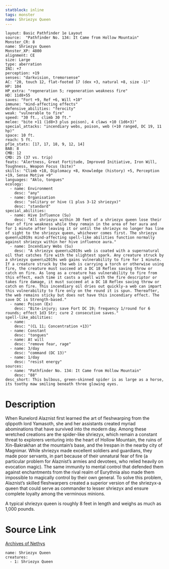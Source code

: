 ```yaml
---
statblock: inline
tags: monster
name: Shriezyx Queen
---
```

```statblock
layout: Basic Pathfinder 1e Layout
source:  "Pathfinder No. 134: It Came from Hollow Mountain"
Monster_CR: 8
name: Shriezyx Queen
Monster_XP: 4800
alignment: CE
size: Large
type: aberration
INI: +7
perception: +19
senses: "darkvision, tremorsense"
AC: "20, touch 12, flat-footed 17 (dex +3, natural +8, size -1)"
HP: 104
HP_extra: "regeneration 5; regeneration weakness fire"
HD: 11d8+55
saves: "Fort +9, Ref +6, Will +10"
immune: "mind-affecting effects"
defensive_abilities: "ferocity"
weak: "vulnerable to fire"
speed: "30 ft., climb 30 ft."
melee: "bite +11 (1d8+3 plus poison), 4 claws +10 (1d6+3)"
special_attacks: "incendiary webs, poison, web (+10 ranged, DC 19, 11 hp)"
space: 10 ft.
reach: 5 ft.
pf1e_stats: [17, 17, 18, 9, 12, 14]
BAB: 8
CMB: 12
CMD: 25 (37 vs. trip)
feats: "Alertness, Great Fortitude, Improved Initiative, Iron Will, Toughness, Weapon Focus (bite)"
skills: "Climb +18, Diplomacy +8, Knowledge (history) +5, Perception +19, Sense Motive +9"
languages: "Aklo, tongues"
ecology:
  - name: Environment
    desc: "any"
  - name: Organisation
    desc: "solitary or hive (1 plus 3-12 shriezyx)"
    desc: "standard"
special_abilities:
  - name: Hive Influence (Su)
    desc: "All shriezyx within 30 feet of a shriezyx queen lose their fear of fire weakness while they remain in the area of her aura and for 1 minute after leaving it or until the shriezyx no longer has line of sight to the shriezyx queen, whichever comes first. The shriezyx queen\u2019s mind-affecting spell-like abilities function normally against shriezyx within her hive influence aura."
  - name: Incendiary Webs (Su)
    desc: "A shriezyx queen\u2019s web is coated with a supernatural oil that catches fire with the slightest spark. Any creature struck by a shriezyx queen\u2019s web gains vulnerability to fire for 1 minute. If a creature struck by the web is carrying a torch or otherwise using fire, the creature must succeed at a DC 18 Reflex saving throw or catch on fire. As long as a creature has vulnerability to fire from this effect, each time it casts a spell with the fire descriptor or takes fire damage, it must succeed at a DC 18 Reflex saving throw or catch on fire. This incendiary oil dries out quickly-a web can impart this vulnerability to fire only on the round it is spun. Thereafter, the web remains sticky but does not have this incendiary effect. The save DC is Strength-based."
  - name: Poison (Ex)
    desc: "Bite-injury; save Fort DC 19; frequency 1/round for 6 rounds; effect 1d3 Str; cure 2 consecutive saves."
spell-like_abilities:
  - name:
    desc: "(CL 11; Concentration +13)"
  - name: Constant
    desc: "tongues"
  - name: At will
    desc: "remove fear, rage"
  - name: 3/day
    desc: "command (DC 13)"
  - name: 1/day
    desc: "resist energy"
sources:
  - name: "Pathfinder No. 134: It Came from Hollow Mountain"
    desc: "88"
desc_short: This bulbous, green-skinned spider is as large as a horse, its toothy maw smiling beneath three glowing eyes.
```
# Description
When Runelord Alaznist first learned the art of fleshwarping from the qlippoth lord Yamasoth, she and her assistants created myriad abominations that have survived into the modern day. Among these wretched creations are the spider-like shriezyx, which remain a constant threat to explorers venturing into the heart of Hollow Mountain, the ruins of Xin-Bakrakhan at the mountain’s base, and the Irespan in the nearby city of Magnimar. While shriezyx made excellent soldiers and guardians, they made poor servants, in part because of their unnatural fear of fire (a particular problem for Alaznist’s armies and devotees, who relied heavily on evocation magic). The same immunity to mental control that defended them against enchantments from the rival realm of Eurythnia also made them impossible to magically control by their own general. To solve this problem, Alaznist’s skilled fleshwarpers created a superior version of the shriezyx-a queen that could serve as commander to lesser shriezyx and ensure complete loyalty among the verminous minions.

 A typical shriezyx queen is roughly 8 feet in length and weighs as much as 1,000 pounds.
# Source Link
[Archives of Nethys](https://aonprd.com/MonsterDisplay.aspx?ItemName=Shriezyx%20Queen)
```encounter-table
name: Shriezyx Queen
creatures:
  - 1: Shriezyx Queen
```
